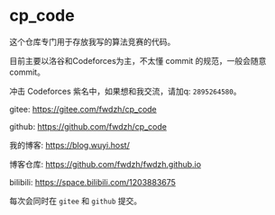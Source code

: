 # cp_code

这个仓库专门用于存放我写的算法竞赛的代码。

目前主要以洛谷和Codeforces为主，不太懂 commit 的规范，一般会随意 commit。

冲击 Codeforces 紫名中，如果想和我交流，请加q: `2895264580`。

gitee: https://gitee.com/fwdzh/cp_code

github: https://github.com/fwdzh/cp_code

我的博客: https://blog.wuyi.host/

博客仓库: https://github.com/fwdzh/fwdzh.github.io

bilibili: https://space.bilibili.com/1203883675

每次会同时在 `gitee` 和 `github` 提交。